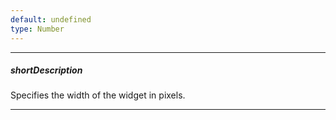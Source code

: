 ```yaml
---
default: undefined
type: Number
---
```

---
##### shortDescription
Specifies the width of the widget in pixels.

---
